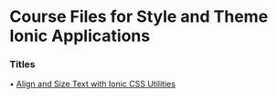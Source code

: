 # Course Files for Style and Theme Ionic Applications

### Titles
• [Align and Size Text with Ionic CSS Utilities](https://egghead.io/lessons/ionic-align-and-size-text-with-ionic-css-utilities)

